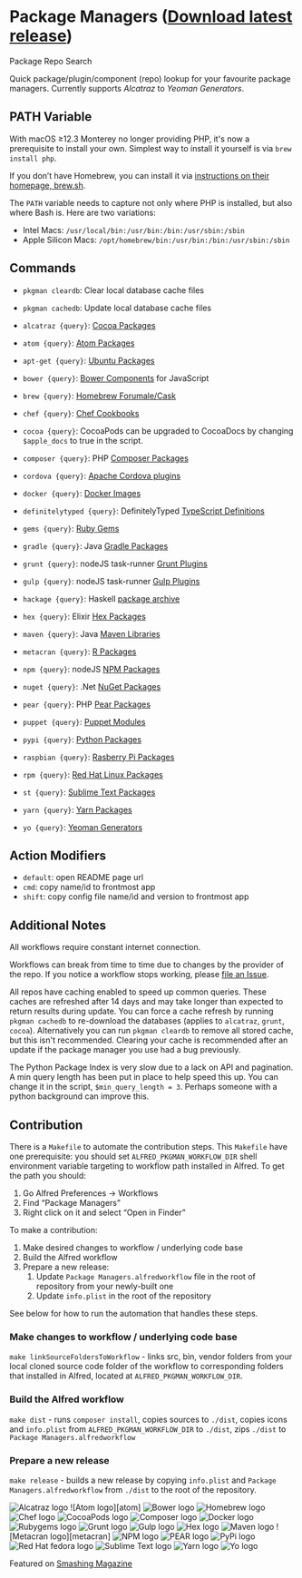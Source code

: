 # Package Managers ([Download latest release](https://github.com/willfarrell/alfred-pkgman-workflow/releases/latest/download/Package.Managers.alfredworkflow))

Package Repo Search

Quick package/plugin/component (repo) lookup for your favourite package managers. Currently supports *Alcatraz* to *Yeoman Generators*.

## PATH Variable

With macOS ≥12.3 Monterey no longer providing PHP, it's now a prerequisite to install your own.
Simplest way to install it yourself is via `brew install php`.

If you don’t have Homebrew, you can install it via [instructions on their homepage, brew.sh](https://brew.sh).

The `PATH` variable needs to capture not only where PHP is installed, but also where Bash is. Here are two variations:

* Intel Macs: `/usr/local/bin:/usr/bin:/bin:/usr/sbin:/sbin`
* Apple Silicon Macs: `/opt/homebrew/bin:/usr/bin:/bin:/usr/sbin:/sbin`

## Commands

* `pkgman cleardb`: Clear local database cache files
* `pkgman cachedb`: Update local database cache files

* `alcatraz {query}`: [Cocoa Packages](http://alcatraz.io/)
* `atom {query}`: [Atom Packages](https://atom.io)
* `apt-get {query}`: [Ubuntu Packages](https://apps.ubuntu.com)
* `bower {query}`: [Bower Components](http://bower.io) for JavaScript
* `brew {query}`: [Homebrew Forumale/Cask](http://brew.sh)
* `chef {query}`: [Chef Cookbooks](https://supermarket.chef.io)
* `cocoa {query}`: CocoaPods can be upgraded to CocoaDocs by changing `$apple_docs` to true in the script.
* `composer {query}`: PHP [Composer Packages](https://packagist.org)
* `cordova {query}`: [Apache Cordova plugins](https://cordova.apache.org/plugins/)
* `docker {query}`: [Docker Images](http://registry.hub.docker.io)
* `definitelytyped {query}`: DefinitelyTyped [TypeScript Definitions](http://definitelytyped.org)
* `gems {query}`: [Ruby Gems](http://rubygems.org)
* `gradle {query}`: Java [Gradle Packages](http://www.gradle.org)
* `grunt {query}`: nodeJS task-runner [Grunt Plugins](http://gruntjs.com)
* `gulp {query}`: nodeJS task-runner [Gulp Plugins](http://gulpjs.com)
* `hackage {query}`: Haskell [package archive](https://hackage.haskell.org)
* `hex {query}`: Elixir [Hex Packages](http://hex.pm)
* `maven {query}`: Java [Maven Libraries](http://mvnrepository.com)
* `metacran {query}`: [R Packages](https://www.r-pkg.org/)
* `npm {query}`: nodeJS [NPM Packages](https://www.npmjs.org)
* `nuget {query}`: .Net [NuGet Packages](http://nuget.org)
* `pear {query}`: PHP [Pear Packages](http://pear.php.net)
* `puppet {query}`: [Puppet Modules](https://forge.puppetlabs.com)
* `pypi {query}`: [Python Packages](https://pypi.python.org)
* `raspbian {query}`: [Rasberry Pi Packages](http://www.raspbian.org)
* `rpm {query}`: [Red Hat Linux Packages](http://rpmfind.net)
* `st {query}`: [Sublime Text Packages](https://packagecontrol.io)
* `yarn {query}`: [Yarn Packages](https://yarnpkg.com/lang/en/)
* `yo {query}`: [Yeoman Generators](http://yeoman.io)

## Action Modifiers

* `default`: open README page url
* `cmd`: copy name/id to frontmost app
* `shift`: copy config file name/id and version to frontmost app

## Additional Notes

All workflows require constant internet connection.

Workflows can break from time to time due to changes by the provider of the repo. If you notice a workflow stops working, please [file an Issue](https://github.com/willfarrell/alfred-pkgman-workflow/issues).

All repos have caching enabled to speed up common queries. These caches are refreshed after 14 days and may take longer than expected to return results during update. You can force a cache refresh by running `pkgman cachedb` to re-download the databases (applies to `alcatraz`, `grunt`, `cocoa`). Alternatively you can run `pkgman cleardb` to remove all stored cache, but this isn't recommended. Clearing your cache is recommended after an update if the package manager you use had a bug previously.

The Python Package Index is very slow due to a lack on API and pagination. A min query length has been put in place to help speed this up. You can change it in the script, `$min_query_length = 3`. Perhaps someone with a python background can improve this.

## Contribution

There is a `Makefile` to automate the contribution steps. This `Makefile` have one prerequisite: you should set `ALFRED_PKGMAN_WORKFLOW_DIR` shell environment variable targeting to workflow path installed in Alfred. To get the path you should:

1. Go Alfred Preferences → Workflows
2. Find “Package Managers”
3. Right click on it and select “Open in Finder”

To make a contribution:

1. Make desired changes to workflow / underlying code base
2. Build the Alfred workflow
3. Prepare a new release:
    1. Update `Package Managers.alfredworkflow` file in the root of repository from your newly-built one
    2. Update `info.plist` in the root of the repository

See below for how to run the automation that handles these steps.

### Make changes to workflow / underlying code base

`make linkSourceFoldersToWorkflow` - links src, bin, vendor folders from your local cloned source code folder of the workflow to corresponding folders that installed in Alfred, located at `ALFRED_PKGMAN_WORKFLOW_DIR`.

### Build the Alfred workflow

`make dist` - runs `composer install`, copies sources to `./dist`, copies icons and `info.plist` from `ALFRED_PKGMAN_WORKFLOW_DIR` to `./dist`, zips `./dist` to `Package Managers.alfredworkflow`

### Prepare a new release

`make release` - builds a new release by copying `info.plist` and `Package Managers.alfredworkflow` from `./dist` to the root of the repository.

![Alcatraz logo][alcatraz]
![Atom logo][atom]
![Bower logo][bower]
![Homebrew logo][brew]
![Chef logo][chef]
![CocoaPods logo][cocoa]
![Composer logo][composer]
![Docker logo][docker]
![Rubygems logo][gems]
![Grunt logo][grunt]
![Gulp logo][gulp]
![Hex logo][hex]
![Maven logo][maven]
![Metacran logo][metacran]
![NPM logo][npm]
![PEAR logo][pear]
![PyPi logo][pypi]
![Red Hat fedora logo][rpm]
![Sublime Text logo][st]
![Yarn logo][yarn]
![Yo logo][yo]

Featured on [Smashing Magazine](http://www.smashingmagazine.com/2013/10/25/hidden-productivity-secrets-with-alfred/)

[alcatraz]: ./screenshots/alcatraz.png "Sample alcatraz result"
[apm]: ./screenshots/apm.png "Sample apm result"
[bower]: ./screenshots/bower.png "Sample bower result"
[brew]: ./screenshots/brew.png "Sample brew result"
[chef]: ./screenshots/chef.png "Sample chef result"
[cocoa]: ./screenshots/cocoa.png "Sample cocoa result"
[composer]: ./screenshots/composer.png "Sample composer result"
[docker]: ./screenshots/docker.png "Sample docker result"
[gems]: ./screenshots/gems.png "Sample gems result"
[grunt]: ./screenshots/grunt.png "Sample grunt result"
[gulp]: ./screenshots/gulp.png "Sample gulp result"
[hex]: ./screenshots/hex.png "Sample hex resuls"
[maven]: ./screenshots/maven.png "Sample maven result"
[metacran.png]: ./screenshots/metacran.png "Sample metacran.png result"
[npm]: ./screenshots/npm.png "Sample npm result"
[pear]: ./screenshots/pear.png "Sample pear result"
[pypi]: ./screenshots/pypi.png "Sample pypi result"
[rpm]: ./screenshots/rpm.png "Sample rpm result"
[st]: ./screenshots/stpm.png "Sample stpm result"
[yarn]: ./screenshots/yarn.png "Sample yarn result"
[yo]: ./screenshots/yo.png "Sample yo result"
